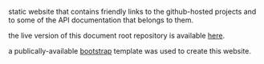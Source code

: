
static website that contains friendly links to the github-hosted projects and to some of the API documentation that belongs to them.

the live version of this document root repository is available [here](https://rodan.github.io "Projects showcase").

a publically-available [bootstrap](https://bootstrapmade.com/) template was used to create this website.


